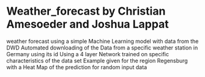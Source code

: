 # Weather_forecast by Christian Amesoeder and Joshua Lappat 
weather forecast using a simple Machine Learning model with data from the DWD
Automated downloading of the Data from a specific weather station in Germany using its id 
Using a 4 layer  Network trained on specific characteristics of the data set 
Example given for the region Regensburg with a Heat Map of the prediction for random input data

